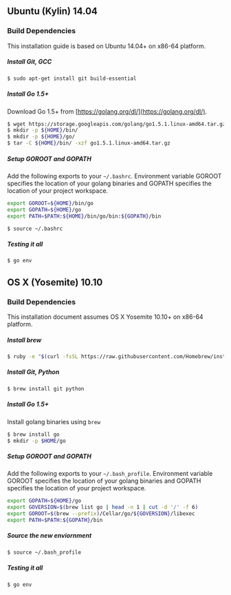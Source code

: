 ## Ubuntu (Kylin) 14.04
### Build Dependencies
This installation guide is based on Ubuntu 14.04+ on x86-64 platform.

##### Install Git, GCC
```sh
$ sudo apt-get install git build-essential
```

##### Install Go 1.5+

Download Go 1.5+ from [https://golang.org/dl/](https://golang.org/dl/).

```sh
$ wget https://storage.googleapis.com/golang/go1.5.1.linux-amd64.tar.gz
$ mkdir -p ${HOME}/bin/
$ mkdir -p ${HOME}/go/
$ tar -C ${HOME}/bin/ -xzf go1.5.1.linux-amd64.tar.gz
```
##### Setup GOROOT and GOPATH

Add the following exports to your ``~/.bashrc``. Environment variable GOROOT specifies the location of your golang binaries
and GOPATH specifies the location of your project workspace.

```sh
export GOROOT=${HOME}/bin/go
export GOPATH=${HOME}/go
export PATH=$PATH:${HOME}/bin/go/bin:${GOPATH}/bin
```
```sh
$ source ~/.bashrc
```

##### Testing it all 
```sh
$ go env
```

## OS X (Yosemite) 10.10
### Build Dependencies
This installation document assumes OS X Yosemite 10.10+ on x86-64 platform.

##### Install brew
```sh
$ ruby -e "$(curl -fsSL https://raw.githubusercontent.com/Homebrew/install/master/install)"
```

##### Install Git, Python
```sh
$ brew install git python
```

##### Install Go 1.5+

Install golang binaries using `brew`

```sh
$ brew install go
$ mkdir -p $HOME/go
```

##### Setup GOROOT and GOPATH

Add the following exports to your ``~/.bash_profile``. Environment variable GOROOT specifies the location of your golang binaries
and GOPATH specifies the location of your project workspace.

```sh
export GOPATH=${HOME}/go
export GOVERSION=$(brew list go | head -n 1 | cut -d '/' -f 6)
export GOROOT=$(brew --prefix)/Cellar/go/${GOVERSION}/libexec
export PATH=$PATH:${GOPATH}/bin
```

##### Source the new enviornment

```sh
$ source ~/.bash_profile
```

##### Testing it all 
```sh
$ go env
```

